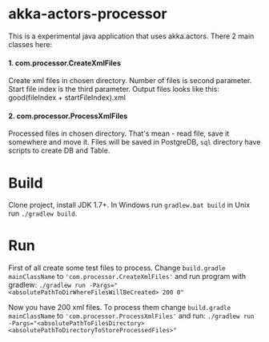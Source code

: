 # akka-actors-processor

This is a experimental java application that uses akka.actors.
There 2 main classes here:

#### 1. com.processor.CreateXmlFiles
  Create xml files in chosen directory. 
  Number of files is second parameter.
  Start file index is the third parameter.
  Output files looks like this: good(fileIndex + startFileIndex).xml

#### 2. com.processor.ProcessXmlFiles
  Processed files in chosen directory. That's mean - read file, save it somewhere and move it.
  Files will be saved in PostgreDB, `sql` directory have scripts to create DB and Table.
  


# Build

Clone project, install JDK 1.7+. In Windows run `gradlew.bat build` in Unix run `./gradlew build`.

# Run

First of all create some test files to process. Change `build.gradle` `mainClassName` to `'com.processor.CreateXmlFiles'`
and run program with gradlew: `./gradlew run -Pargs="<absolutePathToDirWhereFilesWillBeCreated> 200 0"`

Now you have 200 xml files. To process them change `build.gradle` `mainClassName` to `'com.processor.ProcessXmlFiles'`
and run: `./gradlew run -Pargs="<absolutePathToFilesDirectory> <absolutePathToDirectoryToStoreProcessedFiles>"`
